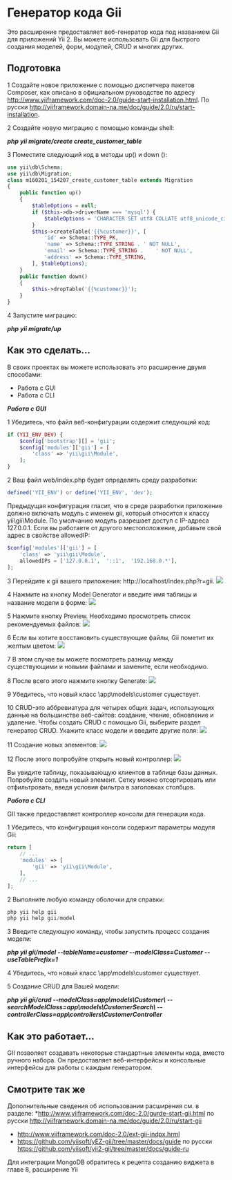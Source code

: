 Генератор кода Gii
==
Это расширение предоставляет веб-генератор кода под названием Gii для приложений Yii 2. Вы можете использовать Gii для быстрого создания моделей, форм, модулей, CRUD и многих других.

Подготовка 
--

1 Создайте новое приложение с помощью диспетчера пакетов Composer, как описано в официальном руководстве по адресу <http://www.yiiframework.com/doc-2.0/guide-start-installation.html>. 
По русски <http://yiiframework.domain-na.me/doc/guide/2.0/ru/start-installation>.

2 Создайте новую миграцию с помощью команды shell:

***php yii migrate/create create_customer_table***

3 Поместите следующий код в методы up() и down ():
```php
use yii\db\Schema;
use yii\db\Migration;
class m160201_154207_create_customer_table extends Migration
{
    public function up()
    {
        $tableOptions = null;
        if ($this->db->driverName === 'mysql') {
            $tableOptions = 'CHARACTER SET utf8 COLLATE utf8_unicode_ci ENGINE=InnoDB';
        }
        $this->createTable('{{%customer}}',	[
            'id' => Schema::TYPE_PK,
            'name' => Schema::TYPE_STRING .	' NOT NULL',
            'email' => Schema::TYPE_STRING .	' NOT NULL',
            'address' => Schema::TYPE_STRING,
        ], $tableOptions);
    }
    public function down()
    {
        $this->dropTable('{{%customer}}');
    }
}
```

4 Запустите миграцию:

***php yii migrate/up***

Как это сделать...
---
В своих проектах вы можете использовать это расширение двумя способами:
* Работа с GUI
* Работа с CLI

***Работа с GUI***

1 Убедитесь, что файл веб-конфигурации содержит следующий код:
```php
if (YII_ENV_DEV) {
    $config['bootstrap'][] = 'gii';
    $config['modules']['gii'] = [
        'class' => 'yii\gii\Module',
    ];
}
```

2 Ваш  файл web/index.php будет определять среду разработки:
```php
defined('YII_ENV') or define('YII_ENV', 'dev');
```
Предыдущая конфигурация гласит, что в среде разработки приложение должно включать модуль с именем gii, который относится к классу yii\gii\Module.
По умолчанию модуль разрешает доступ с IP-адреса 127.0.0.1. Если вы работаете от другого местоположение, добавьте свой адрес в свойстве allowedIP:
```php
$config['modules']['gii'] = [
    'class' => 'yii\gii\Module',
    allowedIPs = ['127.0.0.1',	'::1',	'192.168.0.*'],
];
```

3 Перейдите к gii вашего приложения: http://localhost/index.php?r=gii.
![](img/300_1.jpg)

4 Нажмите на кнопку Model Generator и введите имя таблицы и название модели в форме:
![](img/301_1.jpg)

5 Нажмите кнопку Preview. Необходимо просмотреть список рекомендуемых файлов:
![](img/302_1.jpg)

6 Если вы хотите восстановить существующие файлы, Gii пометит их желтым цветом:
![](img/302_1.jpg)

7 В этом случае вы можете посмотреть разницу между существующими и новыми файлами и замените, если необходимо.

8 После всего этого нажмите кнопку Generate:
![](img/303_1.jpg)

9 Убедитесь, что новый класс \app\models\customer существует.

10  CRUD-это аббревиатура для четырех общих задач, использующих данные на большинстве веб-сайтов: создание, чтение, обновление и удаление. Чтобы создать CRUD с помощью Gii, выберите раздел генератор CRUD. Укажите класс модели и введите другие поля:
![](img/304_1.jpg)

11  Создание новых элементов:
![](img/305_1.jpg)

12 После этого попробуйте открыть новый контроллер:
![](img/306_1.jpg)

Вы увидите таблицу, показывающую клиентов в таблице базы данных. Попробуйте создать новый элемент. Сетку можно отсортировать или отфильтровать, введя условия фильтра в заголовках столбцов.

***Работа с  CLI***

GII также предоставляет контроллер консоли для генерации кода.

1 Убедитесь, что конфигурация консоли содержит параметры модуля Gii:
```php
return [
    // ...
    'modules' => [
        'gii' => 'yii\gii\Module',
    ],
    // ...
];
```

2 Выполните любую команду оболочки для справки:
```php
php yii help gii
php yii help gii/model
```

3 Введите следующую команду, чтобы запустить процесс создания модели:

***php yii gii/model --tableName=customer --modelClass=Customer --useTablePrefix=1***

4 Убедитесь, что новый класс \app\models\customer существует.

5 Создание CRUD для Вашей модели:

***php yii gii/crud --modelClass=app\\models\\Customer\ --searchModelClass=app\\models\\CustomerSearch\ --controllerClass=app\\controllers\\CustomerController***

Как это работает...
---
GII  позволяет создавать некоторые стандартные элементы кода, вместо ручного набора. Он предоставляет веб-интерфейсы и консольные интерфейсы для работы с каждым генератором.

Смотрите так же
---

Дополнительные сведения об использовании расширения см. в разделе:
*<http://www.yiiframework.com/doc-2.0/gurde-start-gii.html>
по русски <http://yiiframework.domain-na.me/doc/guide/2.0/ru/start-gii>
* <http://www.viiframework.com/doc-2.0/ext-gii-indpx.hrml>
* <https://github.com/yiisoft/yEZ-gii/tree/master/docs/guide>
по русски <https://github.com/yiisoft/yii2-gii/tree/master/docs/guide-ru>

Для интеграции MongoDB обратитесь к  рецепта созданию виджета в главе 8, расширение Yii
